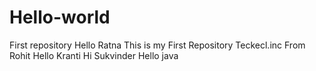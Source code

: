 # Hello-world
First repository
Hello Ratna This is my First Repository
Teckecl.inc
From Rohit
Hello Kranti
Hi Sukvinder 
Hello java
